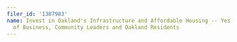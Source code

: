 ```yaml
---
filer_id: '1387983'
name: Invest in Oakland's Infrastructure and Affordable Housing -- Yes on KK, a Coalition
  of Business, Community Leaders and Oakland Residents
---
```

